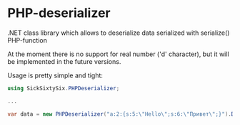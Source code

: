 # PHP-deserializer
.NET class library which allows to deserialize data serialized with serialize() PHP-function

At the moment there is no support for real number ('d' character), but it will be implemented in the future versions.

Usage is pretty simple and tight:
```csharp
using SickSixtySix.PHPDeserializer;

...

var data = new PHPDeserializer("a:2:{s:5:\"Hello\";s:6:\"Привет\";}").Deserialize();
